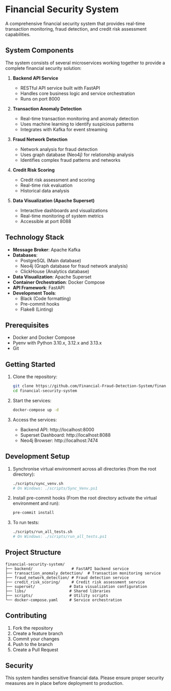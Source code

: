 # Financial Security System

A comprehensive financial security system that provides real-time transaction monitoring, fraud detection, and credit risk assessment capabilities.

## System Components

The system consists of several microservices working together to provide a complete financial security solution:

1. **Backend API Service**

    - RESTful API service built with FastAPI
    - Handles core business logic and service orchestration
    - Runs on port 8000

2. **Transaction Anomaly Detection**

    - Real-time transaction monitoring and anomaly detection
    - Uses machine learning to identify suspicious patterns
    - Integrates with Kafka for event streaming

3. **Fraud Network Detection**

    - Network analysis for fraud detection
    - Uses graph database (Neo4j) for relationship analysis
    - Identifies complex fraud patterns and networks

4. **Credit Risk Scoring**

    - Credit risk assessment and scoring
    - Real-time risk evaluation
    - Historical data analysis

5. **Data Visualization (Apache Superset)**
    - Interactive dashboards and visualizations
    - Real-time monitoring of system metrics
    - Accessible at port 8088

## Technology Stack

-   **Message Broker**: Apache Kafka
-   **Databases**:
    -   PostgreSQL (Main database)
    -   Neo4j (Graph database for fraud network analysis)
    -   ClickHouse (Analytics database)
-   **Data Visualization**: Apache Superset
-   **Container Orchestration**: Docker Compose
-   **API Framework**: FastAPI
-   **Development Tools**:
    -   Black (Code formatting)
    -   Pre-commit hooks
    -   Flake8 (Linting)

## Prerequisites

-   Docker and Docker Compose
-   Pyenv with Python 3.10.x, 3.12.x and 3.13.x
-   Git

## Getting Started

1. Clone the repository:

    ```bash
    git clone https://github.com/Financial-Fraud-Detection-System/financial-security-system.git
    cd financial-security-system
    ```

2. Start the services:

    ```bash
    docker-compose up -d
    ```

3. Access the services:
    - Backend API: http://localhost:8000
    - Superset Dashboard: http://localhost:8088
    - Neo4j Browser: http://localhost:7474

## Development Setup

1. Synchronise virtual environment across all directories (from the root directory):

    ```bash
    ./scripts/sync_venv.sh
    # On Windows: ./scripts/Sync_Venv.ps1
    ```

2. Install pre-commit hooks (From the root directory activate the virtual environment and run):

    ```bash
    pre-commit install
    ```

3. To run tests:
    ```bash
    ./scripts/run_all_tests.sh
    # On Windows: ./scripts/run_all_tests.ps1
    ```

## Project Structure

```
financial-security-system/
├── backend/                 # FastAPI backend service
├── transaction_anomaly_detection/  # Transaction monitoring service
├── fraud_network_detection/ # Fraud detection service
├── credit_risk_scoring/     # Credit risk assessment service
├── superset/               # Data visualization configuration
├── libs/                   # Shared libraries
├── scripts/                # Utility scripts
└── docker-compose.yaml     # Service orchestration
```

## Contributing

1. Fork the repository
2. Create a feature branch
3. Commit your changes
4. Push to the branch
5. Create a Pull Request

## Security

This system handles sensitive financial data. Please ensure proper security measures are in place before deployment to production.
